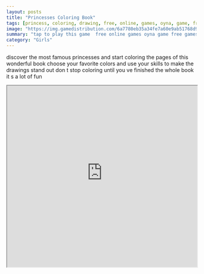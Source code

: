 ```yaml
---
layout: posts
title: "Princesses Coloring Book"
tags: [princess, coloring, drawing, free, online, games, oyna, game, free, games, play, play, games]
image: "https://img.gamedistribution.com/6a7780eb35a34fe7a60e9ab51768d907.jpg"
summary: "tap to play this game  free online games oyna game free games play play games"
category: "Girls"
---
```


discover the most famous princesses and start coloring the pages of this wonderful book choose your favorite colors and use your skills to make the drawings stand out don t stop coloring until you ve finished the whole book it s a lot of fun

<iframe width="100%" height="480px;" src="https://html5.gamedistribution.com/6a7780eb35a34fe7a60e9ab51768d907/"></iframe>